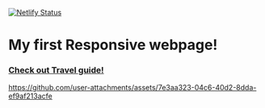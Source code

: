 [![Netlify Status](https://api.netlify.com/api/v1/badges/6a8160e9-4026-4319-8cb3-16f31e7c18ef/deploy-status)](https://app.netlify.com/sites/travel-guide-web/deploys)
# My first Responsive webpage!
### [Check out Travel guide!](https://travel-guide-web.netlify.app/)


https://github.com/user-attachments/assets/7e3aa323-04c6-40d2-8dda-ef9af213acfe

